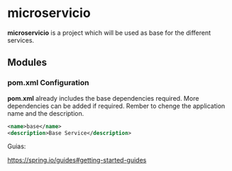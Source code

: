 # microservicio

**microservicio** is a project which will be used as base for the different services.

## Modules

### pom.xml Configuration

**pom.xml** already includes the base dependencies required. More dependencies can be added if required.  Rember to chenge the application name and the description.

```xml
<name>base</name>
<description>Base Service</description>
```

Guias:

https://spring.io/guides#getting-started-guides